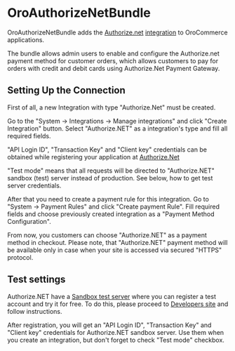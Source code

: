 # OroAuthorizeNetBundle

OroAuthorizeNetBundle adds the [Authorize.net](https://www.authorize.net/) [integration](https://github.com/oroinc/platform/tree/master/src/Oro/Bundle/IntegrationBundle) to OroCommerce applications.

The bundle allows admin users to enable and configure the Authorize.net payment method for customer orders, which allows customers to pay for orders with credit and debit cards using Authorize.Net Payment Gateway.

## Setting Up the Connection

First of all, a new Integration with type "Authorize.Net" must be created.

Go to the "System -> Integrations -> Manage integrations" and click "Create Integration" button. Select "Authorize.NET" as a integration's type and fill all required fields.

"API Login ID", "Transaction Key" and "Client key" credentials can be obtained while registering your application at [Authorize.Net](https://www.authorize.net/)

"Test mode" means that all requests will be directed to "Authorize.NET" sandbox (test) server instead of production. See below, how to get test server credentials.

After that you need to create a payment rule for this integration. Go to "System -> Payment Rules" and click "Create payment Rule". Fill required fields and choose previously created integration as a "Payment Method Configuration".

From now, you customers can choose "Authorize.NET" as a payment method in checkout. Please note, that "Authorize.NET" payment method will be available only in case when your site is accessed via secured "HTTPS" protocol.
 
## Test settings

Authorize.NET have a [Sandbox test server](https://sandbox.authorize.net/) where you can register a test account and try it for free. To do this, please proceed to [Developers site](https://developer.authorize.net/) and follow instructions.

After registration, you will get an "API Login ID", "Transaction Key" and "Client key" credentials for Authorize.NET sandbox server. Use them when you create an integration, but don't forget to check "Test mode" checkbox.
